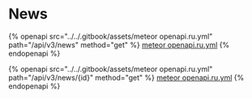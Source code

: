 # News

{% openapi src="../../.gitbook/assets/meteor openapi.ru.yml" path="/api/v3/news" method="get" %}
[meteor openapi.ru.yml](<../../.gitbook/assets/meteor openapi.ru.yml>)
{% endopenapi %}

{% openapi src="../../.gitbook/assets/meteor openapi.ru.yml" path="/api/v3/news/{id}" method="get" %}
[meteor openapi.ru.yml](<../../.gitbook/assets/meteor openapi.ru.yml>)
{% endopenapi %}
